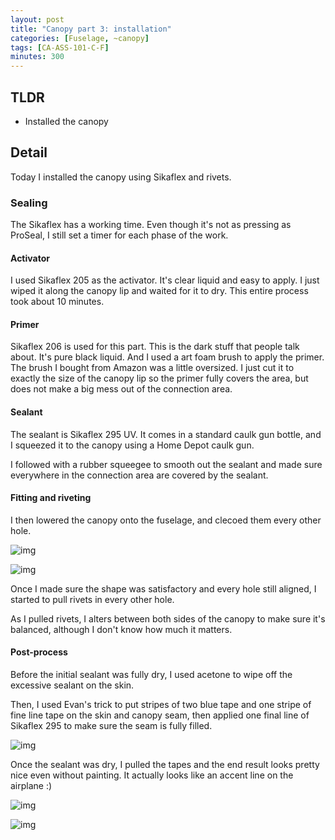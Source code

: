 ```yaml
---
layout: post
title: "Canopy part 3: installation"
categories: [Fuselage, ~canopy]
tags: [CA-ASS-101-C-F]
minutes: 300
---
```


## TLDR

- Installed the canopy

## Detail

Today I installed the canopy using Sikaflex and rivets.

### Sealing

The Sikaflex has a working time. Even though it's not as pressing as ProSeal, I still set a timer for each phase of the work.

#### Activator

I used Sikaflex 205 as the activator. It's clear liquid and easy to apply. I just wiped it along the canopy lip and waited for it to dry. This entire process took about 10 minutes.

#### Primer

Sikaflex 206 is used for this part. This is the dark stuff that people talk about. It's pure black liquid. And I used a art foam brush to apply the primer. The brush I bought from Amazon was a little oversized. I just cut it to exactly the size of the canopy lip so the primer fully covers the area, but does not make a big mess out of the connection area.

#### Sealant

The sealant is Sikaflex 295 UV. It comes in a standard caulk gun bottle, and I squeezed it to the canopy using a Home Depot caulk gun.

I followed with a rubber squeegee to smooth out the sealant and made sure everywhere in the connection area are covered by the sealant.

#### Fitting and riveting

I then lowered the canopy onto the fuselage, and clecoed them every other hole.

![img](https://lh3.googleusercontent.com/pw/AP1GczPaSKthk1l7Bz4Ams_kqK20rkt7zWCuIquB-WDG4nwmc6eZ8VK8Pq1hfvPFKvWaOMM1Xg0MQTB-7-4cU7w9IEf86YK8VfBC30hS6p6uqLfzTEaWypitXl2Bd11DezmtPvkfHo5cbgGzzDT4O7Ygb7KWIA=w2274-h1712-s-no-gm?authuser=3)

![img](https://lh3.googleusercontent.com/pw/AP1GczOJWzr8ljOJCjzdOA0HLNhAh0O-4WZbPyKoQ29iD1pm9tGo6jWpTp89v5ykyxxnLa0C3eic6IPMCO1YorUV_ec-uvg6mtdlQ0g8IKn9NtYTwjVjSmNjWvz0EbYQOdykpSbQGbwkZwAQuD8gMVCa09uHBA=w2274-h1712-s-no-gm?authuser=3)

Once I made sure the shape was satisfactory and every hole still aligned, I started to pull rivets in every other hole.

As I pulled rivets, I alters between both sides of the canopy to make sure it's balanced, although I don't know how much it matters.

#### Post-process

Before the initial sealant was fully dry, I used acetone to wipe off the excessive sealant on the skin.

Then, I used Evan's trick to put stripes of two blue tape and one stripe of fine line tape on the skin and canopy seam, then applied one final line of Sikaflex 295 to make sure the seam is fully filled.

![img](https://lh3.googleusercontent.com/pw/AP1GczOqPnQ_XkgYIsnGjbzEDxmOvIUPTn19fbxwxUqyPkJW6jPPc-T_knoR94FINCzJJhvyCh91Fz3wPtpOJWkz4coXEafP42GU0Rk2T8gdn0oqIXF7G0gOqsNRk2wik0cXSMgLxVOK9qTS6KO2z7zGGEoLaw=w2274-h1712-s-no-gm?authuser=3)

Once the sealant was dry, I pulled the tapes and the end result looks pretty nice even without painting. It actually looks like an accent line on the airplane :)

![img](https://lh3.googleusercontent.com/pw/AP1GczO75RDCKFTQ16Drz2JoJBOcz2XYrCVNVuwvG8ZQBeqfdM0LqAfb9xPYcMmY_o95y8hFv6DqYC24j3yPg8kPnEs8ZzC23--4CfKllAIYixa89Lf9w3HhaaVsN6t3lnrTxF6S8J3Idtf35JqKn-4jhIm6HQ=w2274-h1712-s-no-gm?authuser=3)

![img](https://lh3.googleusercontent.com/pw/AP1GczNOxNcwfq-EEk9aN859uVxm7PmZbEIEPjTBlUZKS9In6ke6LWVmQtwQuOwYyYDelB-tpG5Yyy7aWXmq42Rsc3wzrIxocFelAE1uUdisSM4GcyM9AKBWGoeoFVixdqvvcpy395VahDDblXiXAVYza9O7vw=w2274-h1712-s-no-gm?authuser=3)
